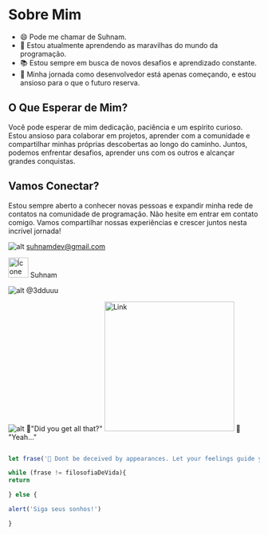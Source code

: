 # Sobre Mim

- 😄 Pode me chamar de Suhnam.
- 🌱 Estou atualmente aprendendo as maravilhas do mundo da programação.
- 📚 Estou sempre em busca de novos desafios e aprendizado constante.
- 🚀 Minha jornada como desenvolvedor está apenas começando, e estou ansioso para o que o futuro reserva.

## O Que Esperar de Mim?

Você pode esperar de mim dedicação, paciência e um espírito curioso. Estou ansioso para colaborar em projetos, aprender com a comunidade e compartilhar minhas próprias descobertas ao longo do caminho. Juntos, podemos enfrentar desafios, aprender uns com os outros e alcançar grandes conquistas.

## Vamos Conectar?

Estou sempre aberto a conhecer novas pessoas e expandir minha rede de contatos na comunidade de programação. Não hesite em entrar em contato comigo. Vamos compartilhar nossas experiências e crescer juntos nesta incrível jornada!

![alt](https://media.discordapp.net/attachments/1162873756096671765/1162896583768154233/icons8-email-100.png?ex=653d9ad7&is=652b25d7&hm=706e9ffccb91c3e74cdd0af86d976e085b089401c8447a28c9f615dbe37b340a&=&width=40&height=40 "Title") suhnamdev@gmail.com

<img src="https://media.discordapp.net/attachments/1162873756096671765/1162889165856329768/icons8-discord-100_1.png?ex=653d93ee&is=652b1eee&hm=72760996638172df87c8e4735fb3e53e62512cc40cde4561d1452d1fb57d4abb&=&width=125&height=125" alt="Ícone Pequeno" width="40" height="40"> Suhnam

![alt](https://media.discordapp.net/attachments/1162873756096671765/1162896553543995464/icons8-insta-64.png?ex=653d9acf&is=652b25cf&hm=3710601bbd092e52c7ca1df9c17d87fa96698478eb28e05d000638dbe051a877&=&width=40&height=40 "Title") @3dduuu

![alt](https://media.discordapp.net/attachments/1162873756096671765/1162916630498656346/320.png?ex=653dad82&is=652b3882&hm=e34474cef5d262720207f04647e0d4ee6523da2501a429d308b289c8f18bfc4b&=&width=300&height=277 "Title")  💭"Did you get all that?"   <img src=https://64.media.tumblr.com/9b8762ef5d2d4af30ced6af0af93d2a7/1c0828b744bf0410-71/s540x810/516e3adf2e2faf2325846c8c4a14eaee5411f32d.gif alt="Link" weigth="260" height="260">  💭 "Yeah..."
```javaScript

let frase('🌙 Dont be deceived by appearances. Let your feelings guide you and the true path will open before you')

while (frase != filosofiaDeVida){
return

} else {

alert('Siga seus sonhos!')

}

```
